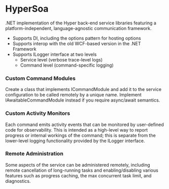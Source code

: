 # HyperSoa
.NET implementation of the Hyper back-end service libraries featuring a platform-independent, language-agnostic communication framework.

- Supports DI, including the options pattern for hosting options
- Supports interop with the old WCF-based version in the .NET Framework
- Supports ILogger interface at two levels
  - Service level (verbose trace-level logs)
  - Command level (command-specific logging)

### Custom Command Modules
Create a class that implements ICommandModule and add it to the service configuration to be called remotely by a unique name. Implement IAwaitableCommandModule instead if you require async/await semantics.

### Custom Activity Monitors
Each command emits activity events that can be monitored by user-defined code for observability. This is intended as a high-level way to report progress or internal workings of the command; this is separate from the lower-level logging functionality provided by the  ILogger interface.

### Remote Administration
Some aspects of the service can be administered remotely, including remote cancellation of long-running tasks and enabling/disabling various features such as progress caching, the max concurrent task limit, and diagnostics.